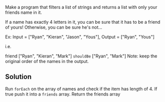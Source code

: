 Make a program that filters a list of strings and returns a list with only your friends name in it.

If a name has exactly 4 letters in it, you can be sure that it has to be a friend of yours! Otherwise, you can be sure he's not...

Ex: Input = ["Ryan", "Kieran", "Jason", "Yous"], Output = ["Ryan", "Yous"]

i.e.

friend ["Ryan", "Kieran", "Mark"] `shouldBe` ["Ryan", "Mark"]
Note: keep the original order of the names in the output.

## Solution
Run `forEach` on the array of names and check if the item has length of 4. If true push it into a `friends` array. Return the friends array